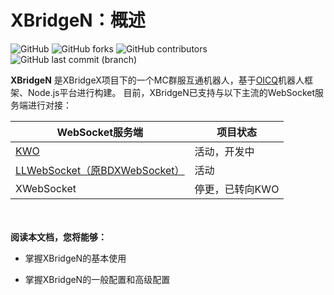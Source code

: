 # XBridgeN：概述
![GitHub](https://img.shields.io/github/license/XBridgeX/XBridge-Nodejs) ![GitHub forks](https://img.shields.io/github/forks/XBridgeX/XBridge-Nodejs) ![GitHub contributors](https://img.shields.io/github/contributors/XBridgeX/XBridge-Nodejs?color=orange) ![GitHub last commit (branch)](https://img.shields.io/github/last-commit/XBridgeX/XBridge-Nodejs/dev)

**XBridgeN** 是XBridgeX项目下的一个MC群服互通机器人，基于[OICQ](https://github.com/takayama-lily/oicq)机器人框架、Node.js平台进行构建。
目前，XBridgeN已支持与以下主流的WebSocket服务端进行对接：

WebSocket服务端|项目状态
--|--
[KWO](https://github.com/XBridgeX/KWO)|活动，开发中
[LLWebSocket（原BDXWebSocket）](https://www.minebbs.com/resources/c-bdx-liteloader-bdswebsocketapi.2150/)|活动
XWebSocket|停更，已转向KWO

<br><br>**阅读本文档，您将能够：**

* 掌握XBridgeN的基本使用

* 掌握XBridgeN的一般配置和高级配置